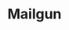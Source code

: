 ---
title: Mailgun
category: Connectors
status: not started
logo: https://raw.githubusercontent.com/factor-io/connector-mailgun/master/logo.png
---